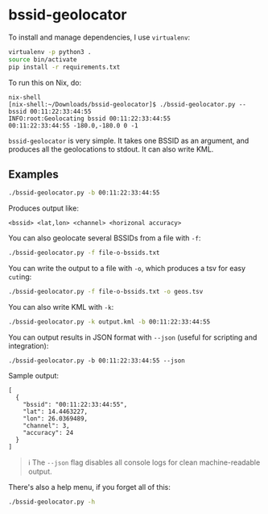 # bssid-geolocator

To install and manage dependencies, I use `virtualenv`:

```bash
virtualenv -p python3 .
source bin/activate
pip install -r requirements.txt
```

To run this on Nix, do:
```
nix-shell
[nix-shell:~/Downloads/bssid-geolocator]$ ./bssid-geolocator.py --bssid 00:11:22:33:44:55
INFO:root:Geolocating bssid 00:11:22:33:44:55
00:11:22:33:44:55 -180.0,-180.0 0 -1
```

`bssid-geolocator` is very simple. It takes one BSSID as an argument, and
produces all the geolocations to stdout. It can also write KML.


## Examples

```bash
./bssid-geolocator.py -b 00:11:22:33:44:55
```

Produces output like:

```
<bssid> <lat,lon> <channel> <horizonal accuracy>
```

You can also geolocate several BSSIDs from a file with `-f`:

```bash
./bssid-geolocator.py -f file-o-bssids.txt
```

You can write the output to a file with `-o`, which produces a tsv for easy
`cut`ing:

```bash
./bssid-geolocator.py -f file-o-bssids.txt -o geos.tsv
```

You can also write KML with `-k`:

```bash
./bssid-geolocator.py -k output.kml -b 00:11:22:33:44:55
```

You can output results in JSON format with `--json` (useful for scripting and integration):

```
./bssid-geolocator.py -b 00:11:22:33:44:55 --json

```

Sample output:

```
[
  {
    "bssid": "00:11:22:33:44:55",
    "lat": 14.4463227,
    "lon": 26.0369489,
    "channel": 3,
    "accuracy": 24
  }
]

```

> ℹ️ The `--json` flag disables all console logs for clean machine-readable output.

There's also a help menu, if you forget all of this:

```bash
./bssid-geolocator.py -h
```
